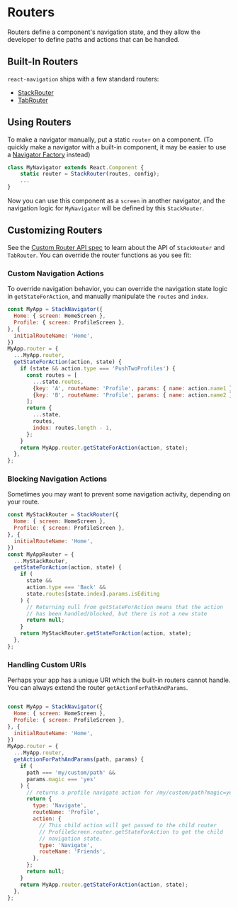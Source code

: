 # Routers

Routers define a component's navigation state, and they allow the developer to define paths and actions that can be handled.


## Built-In Routers

`react-navigation` ships with a few standard routers:

- [StackRouter](/docs/routers/stack)
- [TabRouter](/docs/routers/tabs)


## Using Routers

To make a navigator manually, put a static `router` on a component. (To quickly make a navigator with a built-in component, it may be easier to use a [Navigator Factory](/docs/navigators) instead)

```js
class MyNavigator extends React.Component {
    static router = StackRouter(routes, config);
    ...
}
```

Now you can use this component as a `screen` in another navigator, and the navigation logic for `MyNavigator` will be defined by this `StackRouter`.


## Customizing Routers

See the [Custom Router API spec](/docs/routers/api) to learn about the API of `StackRouter` and `TabRouter`. You can override the router functions as you see fit:

### Custom Navigation Actions

To override navigation behavior, you can override the navigation state logic in `getStateForAction`, and manually manipulate the `routes` and `index`.

```js
const MyApp = StackNavigator({
  Home: { screen: HomeScreen },
  Profile: { screen: ProfileScreen },
}, {
  initialRouteName: 'Home',
})
MyApp.router = {
  ...MyApp.router,
  getStateForAction(action, state) {
    if (state && action.type === 'PushTwoProfiles') {
      const routes = [
        ...state.routes,
        {key: 'A', routeName: 'Profile', params: { name: action.name1 }},
        {key: 'B', routeName: 'Profile', params: { name: action.name2 }},
      ];
      return {
        ...state,
        routes,
        index: routes.length - 1,
      };
    }
    return MyApp.router.getStateForAction(action, state);
  },
};
```



### Blocking Navigation Actions

Sometimes you may want to prevent some navigation activity, depending on your route.

```js
const MyStackRouter = StackRouter({
  Home: { screen: HomeScreen },
  Profile: { screen: ProfileScreen },
}, {
  initialRouteName: 'Home',
})
const MyAppRouter = {
  ...MyStackRouter,
  getStateForAction(action, state) {
    if (
      state &&
      action.type === 'Back' &&
      state.routes[state.index].params.isEditing
    ) {
      // Returning null from getStateForAction means that the action
      // has been handled/blocked, but there is not a new state
      return null;
    }
    return MyStackRouter.getStateForAction(action, state);
  },
};
```


### Handling Custom URIs

Perhaps your app has a unique URI which the built-in routers cannot handle. You can always extend the router `getActionForPathAndParams`.

```js

const MyApp = StackNavigator({
  Home: { screen: HomeScreen },
  Profile: { screen: ProfileScreen },
}, {
  initialRouteName: 'Home',
})
MyApp.router = {
  ...MyApp.router,
  getActionForPathAndParams(path, params) {
    if (
      path === 'my/custom/path' &&
      params.magic === 'yes'
    ) {
      // returns a profile navigate action for /my/custom/path?magic=yes
      return {
        type: 'Navigate',
        routeName: 'Profile',
        action: {
          // This child action will get passed to the child router
          // ProfileScreen.router.getStateForAction to get the child
          // navigation state.
          type: 'Navigate',
          routeName: 'Friends',
        },
      };
      return null;
    }
    return MyApp.router.getStateForAction(action, state);
  },
};
```
